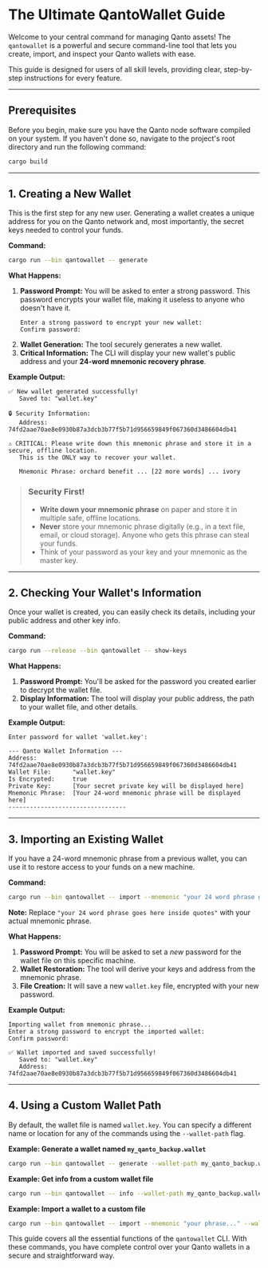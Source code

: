 # The Ultimate QantoWallet Guide

Welcome to your central command for managing Qanto assets! The `qantowallet` is a powerful and secure command-line tool that lets you create, import, and inspect your Qanto wallets with ease.

This guide is designed for users of all skill levels, providing clear, step-by-step instructions for every feature.

---

## Prerequisites

Before you begin, make sure you have the Qanto node software compiled on your system. If you haven't done so, navigate to the project's root directory and run the following command:

```bash
cargo build
```

---

## 1. Creating a New Wallet

This is the first step for any new user. Generating a wallet creates a unique address for you on the Qanto network and, most importantly, the secret keys needed to control your funds.

**Command:**
```bash
cargo run --bin qantowallet -- generate
```

**What Happens:**

1.  **Password Prompt:** You will be asked to enter a strong password. This password encrypts your wallet file, making it useless to anyone who doesn't have it.
    ```
    Enter a strong password to encrypt your new wallet:
    Confirm password:
    ```
2.  **Wallet Generation:** The tool securely generates a new wallet.
3.  **Critical Information:** The CLI will display your new wallet's public address and your **24-word mnemonic recovery phrase**.

**Example Output:**
```
✅ New wallet generated successfully!
   Saved to: "wallet.key"

🔒 Security Information:
   Address: 74fd2aae70ae8e0930b87a3dcb3b77f5b71d956659849f067360d3486604db41

⚠️ CRITICAL: Please write down this mnemonic phrase and store it in a secure, offline location.
   This is the ONLY way to recover your wallet.

   Mnemonic Phrase: orchard benefit ... [22 more words] ... ivory
```

> ### Security First!
> * **Write down your mnemonic phrase** on paper and store it in multiple safe, offline locations.
> * **Never** store your mnemonic phrase digitally (e.g., in a text file, email, or cloud storage). Anyone who gets this phrase can steal your funds.
> * Think of your password as your key and your mnemonic as the master key.

---

## 2. Checking Your Wallet's Information

Once your wallet is created, you can easily check its details, including your public address and other key info.

**Command:**
```bash
cargo run --release --bin qantowallet -- show-keys
```

**What Happens:**

1.  **Password Prompt:** You'll be asked for the password you created earlier to decrypt the wallet file.
2.  **Display Information:** The tool will display your public address, the path to your wallet file, and other details.

**Example Output:**
```
Enter password for wallet 'wallet.key':

--- Qanto Wallet Information ---
Address:          74fd2aae70ae8e0930b87a3dcb3b77f5b71d956659849f067360d3486604db41
Wallet File:      "wallet.key"
Is Encrypted:     true
Private Key:      [Your secret private key will be displayed here]
Mnemonic Phrase:  [Your 24-word mnemonic phrase will be displayed here]
---------------------------------
```

---

## 3. Importing an Existing Wallet

If you have a 24-word mnemonic phrase from a previous wallet, you can use it to restore access to your funds on a new machine.

**Command:**
```bash
cargo run --bin qantowallet -- import --mnemonic "your 24 word phrase goes here inside quotes"
```

**Note:** Replace `"your 24 word phrase goes here inside quotes"` with your actual mnemonic phrase.

**What Happens:**

1.  **Password Prompt:** You will be asked to set a *new* password for the wallet file on this specific machine.
2.  **Wallet Restoration:** The tool will derive your keys and address from the mnemonic phrase.
3.  **File Creation:** It will save a new `wallet.key` file, encrypted with your new password.

**Example Output:**
```
Importing wallet from mnemonic phrase...
Enter a strong password to encrypt the imported wallet:
Confirm password:

✅ Wallet imported and saved successfully!
   Saved to: "wallet.key"
   Address:  74fd2aae70ae8e0930b87a3dcb3b77f5b71d956659849f067360d3486604db41
```

---

## 4. Using a Custom Wallet Path

By default, the wallet file is named `wallet.key`. You can specify a different name or location for any of the commands using the `--wallet-path` flag.

**Example: Generate a wallet named `my_qanto_backup.wallet`**
```bash
cargo run --bin qantowallet -- generate --wallet-path my_qanto_backup.wallet
```

**Example: Get info from a custom wallet file**
```bash
cargo run --bin qantowallet -- info --wallet-path my_qanto_backup.wallet
```

**Example: Import a wallet to a custom file**
```bash
cargo run --bin qantowallet -- import --mnemonic "your phrase..." --wallet-path my_imported.wallet
```

This guide covers all the essential functions of the `qantowallet` CLI. With these commands, you have complete control over your Qanto wallets in a secure and straightforward way.
